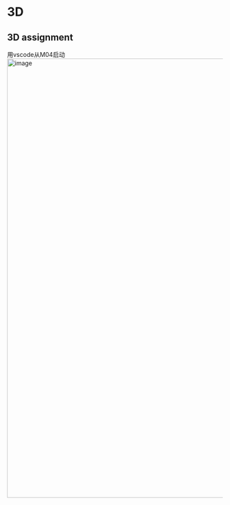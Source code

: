 # 3D
## 3D assignment
用vscode从M04启动
<img width="1024" alt="image" src="https://user-images.githubusercontent.com/92088433/216570995-7bf16484-260a-4673-b4ff-ce2235ca670f.png">
